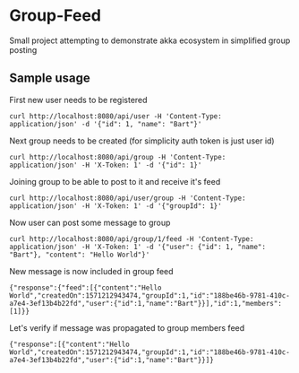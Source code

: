 # Group-Feed 
Small project attempting to demonstrate akka ecosystem in simplified group posting

## Sample usage

First new user needs to be registered
```
curl http://localhost:8080/api/user -H 'Content-Type: application/json' -d '{"id": 1, "name": "Bart"}'
```

Next group needs to be created (for simplicity auth token is just user id)
  
```
curl http://localhost:8080/api/group -H 'Content-Type: application/json' -H 'X-Token: 1' -d '{"id": 1}'
```

Joining group to be able to post to it and receive it's feed

```
curl http://localhost:8080/api/user/group -H 'Content-Type: application/json' -H 'X-Token: 1' -d '{"groupId": 1}'
```

Now user can post some message to group

```
curl http://localhost:8080/api/group/1/feed -H 'Content-Type: application/json' -H 'X-Token: 1' -d '{"user": {"id": 1, "name": "Bart"}, "content": "Hello World"}'
```

New message is now included in group feed

```
{"response":{"feed":[{"content":"Hello World","createdOn":1571212943474,"groupId":1,"id":"188be46b-9781-410c-a7e4-3ef13b4b22fd","user":{"id":1,"name":"Bart"}}],"id":1,"members":[1]}}
```

Let's verify if message was propagated to group members feed

```
{"response":[{"content":"Hello World","createdOn":1571212943474,"groupId":1,"id":"188be46b-9781-410c-a7e4-3ef13b4b22fd","user":{"id":1,"name":"Bart"}}]}
```

